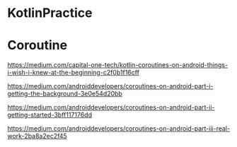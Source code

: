 # KotlinPractice 

# Coroutine

https://medium.com/capital-one-tech/kotlin-coroutines-on-android-things-i-wish-i-knew-at-the-beginning-c2f0b1f16cff

https://medium.com/androiddevelopers/coroutines-on-android-part-i-getting-the-background-3e0e54d20bb

https://medium.com/androiddevelopers/coroutines-on-android-part-ii-getting-started-3bff117176dd

https://medium.com/androiddevelopers/coroutines-on-android-part-iii-real-work-2ba8a2ec2f45
